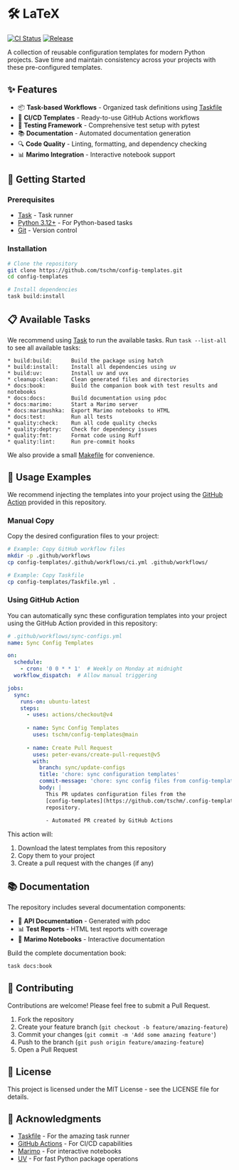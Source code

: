 # 🛠️ LaTeX

[![CI Status](https://github.com/tschm/latex/workflows/CI/badge.svg)](https://github.com/tschm/latex/actions)
[![Release](https://github.com/tschm/latex/workflows/Release%20Workflow/badge.svg)](https://github.com/tschm/latex/actions)

A collection of reusable configuration templates for modern Python projects. 
Save time and maintain consistency across your projects with these 
pre-configured templates.

## ✨ Features

- 📦 **Task-based Workflows** - Organized task definitions using [Taskfile](https://taskfile.dev/)
- 🚀 **CI/CD Templates** - Ready-to-use GitHub Actions workflows
- 🧪 **Testing Framework** - Comprehensive test setup with pytest
- 📚 **Documentation** - Automated documentation generation
- 🔍 **Code Quality** - Linting, formatting, and dependency checking
- 📊 **Marimo Integration** - Interactive notebook support

## 🚀 Getting Started

### Prerequisites

- [Task](https://taskfile.dev/) - Task runner
- [Python 3.12+](https://www.python.org/downloads/) - For Python-based tasks
- [Git](https://git-scm.com/) - Version control

### Installation

```bash
# Clone the repository
git clone https://github.com/tschm/config-templates.git
cd config-templates

# Install dependencies
task build:install
```

## 📋 Available Tasks

We recommend using [Task](https://taskfile.dev/) to run the available tasks.
Run `task --list-all` to see all available tasks:

```
* build:build:      Build the package using hatch
* build:install:    Install all dependencies using uv
* build:uv:         Install uv and uvx
* cleanup:clean:    Clean generated files and directories
* docs:book:        Build the companion book with test results and notebooks
* docs:docs:        Build documentation using pdoc
* docs:marimo:      Start a Marimo server
* docs:marimushka:  Export Marimo notebooks to HTML
* docs:test:        Run all tests
* quality:check:    Run all code quality checks
* quality:deptry:   Check for dependency issues
* quality:fmt:      Format code using Ruff
* quality:lint:     Run pre-commit hooks
```

We also provide a small [Makefile](Makefile) for convenience.

## 🧩 Usage Examples

We recommend injecting the templates into your project using the 
[GitHub Action](https://github.com/tschm/config-templates/actions)
provided in this repository.

### Manual Copy

Copy the desired configuration files to your project:

```bash
# Example: Copy GitHub workflow files
mkdir -p .github/workflows
cp config-templates/.github/workflows/ci.yml .github/workflows/

# Example: Copy Taskfile
cp config-templates/Taskfile.yml .
```

### Using GitHub Action

You can automatically sync these configuration 
templates into your project using the GitHub Action provided 
in this repository:

```yaml
# .github/workflows/sync-configs.yml
name: Sync Config Templates

on:
  schedule:
    - cron: '0 0 * * 1'  # Weekly on Monday at midnight
  workflow_dispatch:  # Allow manual triggering

jobs:
  sync:
    runs-on: ubuntu-latest
    steps:
      - uses: actions/checkout@v4
      
      - name: Sync Config Templates
        uses: tschm/config-templates@main
        
      - name: Create Pull Request
        uses: peter-evans/create-pull-request@v5
        with:
          branch: sync/update-configs
          title: 'chore: sync configuration templates'
          commit-message: 'chore: sync config files from config-templates'
          body: |
            This PR updates configuration files from the 
            [config-templates](https://github.com/tschm/.config-templates)
            repository.
            
            - Automated PR created by GitHub Actions
```

This action will:
1. Download the latest templates from this repository
2. Copy them to your project
3. Create a pull request with the changes (if any)

## 📚 Documentation

The repository includes several documentation components:

- 📖 **API Documentation** - Generated with pdoc
- 📊 **Test Reports** - HTML test reports with coverage
- 📓 **Marimo Notebooks** - Interactive documentation

Build the complete documentation book:

```bash
task docs:book
```

## 🤝 Contributing

Contributions are welcome! Please feel free to submit a Pull Request.

1. Fork the repository
2. Create your feature branch (`git checkout -b feature/amazing-feature`)
3. Commit your changes (`git commit -m 'Add some amazing feature'`)
4. Push to the branch (`git push origin feature/amazing-feature`)
5. Open a Pull Request

## 📄 License

This project is licensed under the MIT License - see the LICENSE file for details.

## 🙏 Acknowledgments

- [Taskfile](https://taskfile.dev/) - For the amazing task runner
- [GitHub Actions](https://github.com/features/actions) - For CI/CD capabilities
- [Marimo](https://marimo.io/) - For interactive notebooks
- [UV](https://github.com/astral-sh/uv) - For fast Python package operations